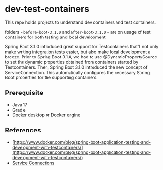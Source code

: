 # dev-test-containers

This repo holds projects to understand dev containers and test containers.

folders - `before-boot-3.1.0` and `after-boot-3.1.0` - are on usage of test containers for both testing and local development

Spring Boot 3.1.0 introduced great support for Testcontainers that’ll not only make writing integration tests easier, but also make local development a breeze. Prior to Spring Boot 3.1.0, we had to use @DynamicPropertySource to set the dynamic properties obtained from containers started by Testcontainers. Then, Spring Boot 3.1.0 introduced the new concept of ServiceConnection. This automatically configures the necessary Spring Boot properties for the supporting containers.


## Prerequisite

* Java 17
* Gradle
* Docker desktop or Docker engine


## References
* [https://www.docker.com/blog/spring-boot-application-testing-and-development-with-testcontainers/](https://www.docker.com/blog/spring-boot-application-testing-and-development-with-testcontainers/)
* [Service Connections](https://docs.spring.io/spring-boot/docs/3.1.0/reference/htmlsingle/#features.testing.testcontainers.service-connections)
